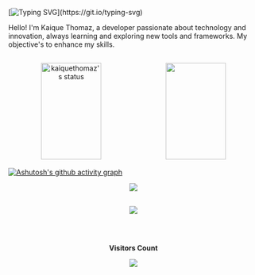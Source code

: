 [![Typing SVG](https://readme-typing-svg.herokuapp.com/?color=0040c5&size=35&center=true&vCenter=true&width=1000&lines=Sejam+bem+vindos+ao+meu+Github;Me+chamo+Kaique+Thomaz+;E+eu+tenho+18+anos+🙃;)](https://git.io/typing-svg)

<div>
Hello! I'm Kaique Thomaz, a developer passionate about technology and innovation, 
always learning and exploring new tools and frameworks. My objective's to enhance my 
skills.

##

<div align="center">  
   <img width="49%" height="195px" src="https://github-readme-stats.vercel.app/api?username=kaiquethomaz&show_icons=true&count_private=true&hide_border=true&title_color=0040c5&icon_color=ffc000&text_color=ffc000&bg_color=0000" alt="kaiquethomaz's status" /> 
  <img width="49%" height="195px" src="https://github-readme-stats.vercel.app/api/top-langs/?username=kaiquethomaz&layout=compact&hide_border=true&title_color=ffc000&text_color=ffc000&bg_color=0000" />
</div>

[![Ashutosh's github activity graph](https://github-readme-activity-graph.vercel.app/graph?username=kaiquethomaz&bg_color=00000&color=0040c5&line=0040c5&point=0040c5&area=true&hide_border=true)](https://github.com/ashutosh00710/github-readme-activity-graph)

<p align="center">

<div align="center">
  
<a href="https://www.instagram.com/_kaiquethomaz_/" target="_blank"><img src="https://img.shields.io/badge/-Instagram-%23E4405F?style=for-the-badge&logo=instagram&logoColor=white" target="_blank"></a>

<div>

  ##

<p align="center">
  <img src="https://github-profile-trophy.vercel.app/?username=kaiquethomaz&theme=tokyonight&row=2&no-bg=true&column=3&margin-w=15&margin-h=15" />
</p>

<div>

  ##
 
<div align="center">
<br><p align="centre"><b>Visitors Count</b></p>  
<p align="center"><img align="center" src="https://profile-counter.glitch.me/kaiquethomaz/count.svg" /></p> 
<br></div>


